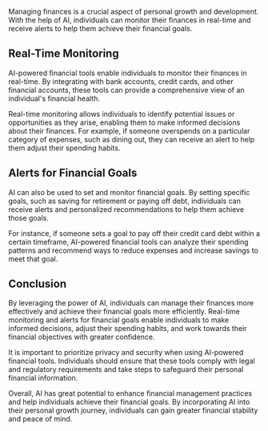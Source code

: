 
Managing finances is a crucial aspect of personal growth and development. With the help of AI, individuals can monitor their finances in real-time and receive alerts to help them achieve their financial goals.

Real-Time Monitoring
--------------------

AI-powered financial tools enable individuals to monitor their finances in real-time. By integrating with bank accounts, credit cards, and other financial accounts, these tools can provide a comprehensive view of an individual's financial health.

Real-time monitoring allows individuals to identify potential issues or opportunities as they arise, enabling them to make informed decisions about their finances. For example, if someone overspends on a particular category of expenses, such as dining out, they can receive an alert to help them adjust their spending habits.

Alerts for Financial Goals
--------------------------

AI can also be used to set and monitor financial goals. By setting specific goals, such as saving for retirement or paying off debt, individuals can receive alerts and personalized recommendations to help them achieve those goals.

For instance, if someone sets a goal to pay off their credit card debt within a certain timeframe, AI-powered financial tools can analyze their spending patterns and recommend ways to reduce expenses and increase savings to meet that goal.

Conclusion
----------

By leveraging the power of AI, individuals can manage their finances more effectively and achieve their financial goals more efficiently. Real-time monitoring and alerts for financial goals enable individuals to make informed decisions, adjust their spending habits, and work towards their financial objectives with greater confidence.

It is important to prioritize privacy and security when using AI-powered financial tools. Individuals should ensure that these tools comply with legal and regulatory requirements and take steps to safeguard their personal financial information.

Overall, AI has great potential to enhance financial management practices and help individuals achieve their financial goals. By incorporating AI into their personal growth journey, individuals can gain greater financial stability and peace of mind.

